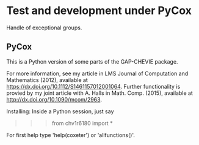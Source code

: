 # Test and development under PyCox

Handle of exceptional groups.

## PyCox

This is a Python version of some parts of the GAP-CHEVIE package.

For more information, see my article in LMS Journal of Computation and 
Mathematics (2012), available at https://dx.doi.org/10.1112/S1461157012001064. Further
functionality is provied by my joint article with A. Halls in Math. Comp. (2015),
available at http://dx.doi.org/10.1090/mcom/2963.

Installing: Inside a Python session, just say

>>> from chv1r6180 import *

For first help type 'help(coxeter') or 'allfunctions()'.
